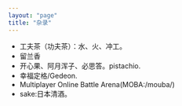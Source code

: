 ```yaml
---
layout: "page"
title: "杂录"
---
```

- 工夫茶（功夫茶）：水、火、冲工。
- 留兰香
- 开心果、阿月浑子、必思答。pistachio.
- 幸福定格/Gedeon.
- Multiplayer Online Battle Arena(MOBA:/mouba/)
- sake:日本清酒。  
